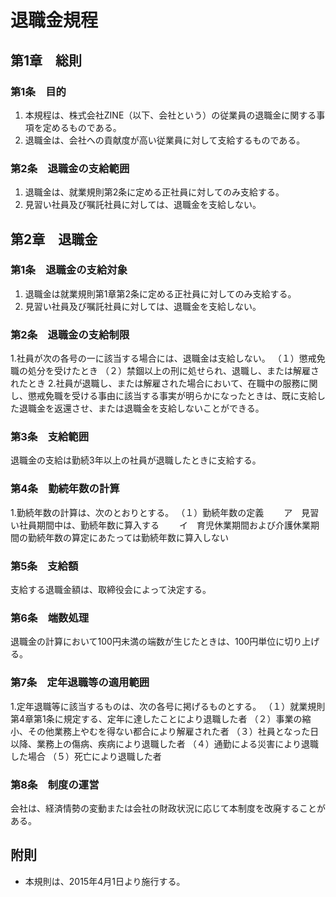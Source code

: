 # 退職金規程

## 第1章　総則

### 第1条　目的

1. 本規程は、株式会社ZINE（以下、会社という）の従業員の退職金に関する事項を定めるものである。
2. 退職金は、会社への貢献度が高い従業員に対して支給するものである。

### 第2条　退職金の支給範囲

1. 退職金は、就業規則第2条に定める正社員に対してのみ支給する。
2. 見習い社員及び嘱託社員に対しては、退職金を支給しない。

## 第2章　退職金

### 第1条　退職金の支給対象

1. 退職金は就業規則第1章第2条に定める正社員に対してのみ支給する。
2. 見習い社員及び嘱託社員に対しては、退職金を支給しない。

### 第2条　退職金の支給制限

1.社員が次の各号の一に該当する場合には、退職金は支給しない。
（１）懲戒免職の処分を受けたとき
（２）禁錮以上の刑に処せられ、退職し、または解雇されたとき
2.社員が退職し、または解雇された場合において、在職中の服務に関し、懲戒免職を受ける事由に該当する事実が明らかになったときは、既に支給した退職金を返還させ、または退職金を支給しないことができる。

### 第3条　支給範囲
退職金の支給は勤続3年以上の社員が退職したときに支給する。

### 第4条　勤続年数の計算
1.勤続年数の計算は、次のとおりとする。
（１）勤続年数の定義
　　ア　見習い社員期間中は、勤続年数に算入する
　　イ　育児休業期間および介護休業期間の勤続年数の算定にあたっては勤続年数に算入しない

### 第5条　支給額
支給する退職金額は、取締役会によって決定する。

### 第6条　端数処理
退職金の計算において100円未満の端数が生じたときは、100円単位に切り上げる。

### 第7条　定年退職等の適用範囲
1.定年退職等に該当するものは、次の各号に掲げるものとする。
（１）就業規則第4章第1条に規定する、定年に達したことにより退職した者
（２）事業の縮小、その他業務上やむを得ない都合により解雇された者
（３）社員となった日以降、業務上の傷病、疾病により退職した者
（４）通勤による災害により退職した場合
（５）死亡により退職した者

### 第8条　制度の運営
会社は、経済情勢の変動または会社の財政状況に応じて本制度を改廃することがある。

## 附則

* 本規則は、2015年4月1日より施行する。
